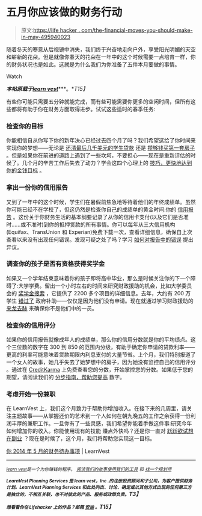 # 五月你应该做的财务行动

> 原文:[https://life hacker . com/the-financial-moves-you-should-make-in-may-495940023](https://lifehacker.com/the-financial-moves-you-should-make-in-may-495940023)

随着冬天的寒意从后视镜中消失，我们终于兴奋地走向户外，享受阳光明媚的天空和崭新的花朵。但是就像你春天的花朵在一年中的这个时候需要一点培育一样，你的财务状况也是如此。这就是为什么我们为你准备了五件本月要做的事情。

Watch

***本帖原载于***[***learn vest***](http://www.learnvest.com/knowledge-center/your-may-2014-financial-to-dos/)***。**T15】*

有些你可能只需要五分钟就能完成，而有些可能需要你更多的空闲时间，但所有这些都将有助于你在财务方面取得进步。试试这些适时的春季任务:

### 检查你的目标

你能相信自从你写下你的新年决心已经过去四个月了吗？我们希望这给了你时间来实现你的梦想——无论是 [还清最后几千美元的学生贷款](http://www.learnvest.com/2014/03/scared-to-pay-off-student-loans/) 还是 [攒够钱买第一套房子](http://www.learnvest.com/2014/04/how-much-can-i-afford-for-a-home/) 。但是如果你在前进的道路上遇到了一些坎坷，不要担心——现在是重新评估的时候了。几个月的辛苦工作后失去了动力？学会这四个心理上的 [技巧，更快地达到你的金钱目标](http://www.learnvest.com/2014/04/reach-money-goals-faster/) 。

### 拿出一份你的信用报告

又到了一年中的这个时候，学生们在暑假前焦急地等待着他们的年终成绩单。虽然你可能已经不在学校了，但这仍然是检查你自己的成绩单的黄金时间:你的 [信用报告](http://www.learnvest.com/knowledge-center/credit-reports-101/) 。这份关于你财务生活的基本纲要记录了从你的信用卡支付(以及它们是否准时……或不准时)到你的抵押贷款的所有事情。你可以每年从三大信用机构(Equifax、TransUnion 和 Experian)免费下载一次，查看详细信息，确保自上次查看以来没有出现任何错误。发现可疑之处了吗？学习 [如何对报告中的错误](https://lifehacker.com/how-can-i-remove-blemishes-from-my-credit-report-1401854733) 提出异议。

### 调查你的孩子是否有资格获得奖学金

如果又一个学年结束意味着你的孩子即将高中毕业，那么是时候关注你的下一个障碍了:大学学费。留出一个小时左右的时间来研究财政援助的机会，比如大学委员会的 [奖学金搜索](https://bigfuture.collegeboard.org/scholarship-search) ，它提供了 2200 多个项目的详细信息。去年，大约有 200 万学生 [错过了](http://www.learnvest.com/2014/03/millions-miss-out-on-college-aid-123/) 政府补助——仅仅是因为他们没有申请。现在就通过学习财政援助的 [来龙去脉](http://www.learnvest.com/knowledge-center/financial-aid-college/) 来确保你不是他们中的一员。

### 检查你的信用评分

如果你的信用报告就像成年人的成绩单，那么你的信用分数就是你的平均绩点。这个三位数的数字在 300 到 850 的范围内分级，有助于确定你申请的贷款利率——更高的利率可能意味着贷款期限内利息支付的大量节省。上个月，我们特别报道了一个女人的故事，她几乎失去了她梦想中的房子，因为她没有监控自己的信用评分 。通过在 [CreditKarma](https://www.creditkarma.com/) 上免费查看您的分数，开始掌控您的分数。如果低于您的期望，请阅读我们的 [分步指南，帮助您提高](http://www.learnvest.com/knowledge-center/i-want-to-monitor-and-improve-my-credit-score/) 数字。

### 考虑开始一份兼职

在 LearnVest 上，我们这个月致力于帮助你增加收入。在接下来的几周里，请关注主题故事——从掌握还价的艺术到一个人如何在朝九晚五的工作之余获得一份利润丰厚的兼职工作。一旦你有了一些灵感，我们希望你能着手做这件事:研究今年如何增加你的收入。你能使用现有的技能 赚点外快吗？还是你一直对 [跃跃欲试想在副业](https://lifehacker.com/how-to-start-a-side-project-without-quitting-your-day-j-868955823) ？现在是时候了，这个月，我们将帮助您实现这一目标。

[你 2014 年 5 月的财务待办事项](http://www.learnvest.com/knowledge-center/your-may-2014-financial-to-dos/) | LearnVest

* * *

[<small>*learn vest*</small>](https://www.learnvest.com/)<small>*是一个为你赚钱的程序。*</small> [<small>*阅读我们的故事*</small>](http://www.learnvest.com/category/life-and-money/)<small></small>*[<small>*使用我们的工具*</small>](https://www.learnvest.com/personal-financial-planning-program/#our-powerful-tools) <small>*和*</small> [<small>*找一个规划师*</small>](https://www.learnvest.com/s/lets-talk/)<small></small>*

***<small>LearnVest Planning Services 是 learn vest，Inc .的注册投资顾问和子公司，为客户提供财务计划。LearnVest Planning Services 和此处列出、讨论、确定或以其他方式出现的任何第三方是独立的，不相互关联，也不对彼此的产品、服务或政策负责。</small>T3】***

***<small>想看看你在 Lifehacker 上的作品？邮箱</small>* [*<small>安迪</small>*](mailto:andy@lifehacker.com) *<small>。</small>T15】***